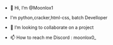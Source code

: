 - 👋 Hi, I’m @Moonlox1
- I'm python,cracker,html-css, batch Develloper

- 💞️ I’m looking to collaborate on a project
- 📫 How to reach me Discord : moonlox0_

<!---
Moonlox1/Moonlox1 is a ✨ special ✨ repository because its `README.md` (this file) appears on your GitHub profile.
You can click the Preview link to take a look at your changes.
--->
